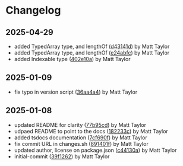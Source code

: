 # Changelog


## 2025-04-29
- added TypedArray type, and lengthOf ([d43141d](https://github.com/mjt-engine/object/commit/d43141db2ecef64412af5c18f2dbbe5b41a69862)) by Matt Taylor
- added TypedArray type, and lengthOf ([e24abfc](https://github.com/mjt-engine/object/commit/e24abfc1047fe088175d712e43f82c4163078b9f)) by Matt Taylor
- added Indexable type ([402e10a](https://github.com/mjt-engine/object/commit/402e10a4dd071dcf77c6c71c4257193ad94af47e)) by Matt Taylor

## 2025-01-09
- fix typo in version script ([36aa4a4](https://github.com/mjt-engine/object/commit/36aa4a4266d65bb873a0038884f36f2f98cfed22)) by Matt Taylor

## 2025-01-08
- updated README for clarity ([77b95cd](https://github.com/mjt-engine/object/commit/77b95cd02a67497caaa4055dc368a25fea99fbec)) by Matt Taylor
- udpaed README to point to the docs ([182233c](https://github.com/mjt-engine/object/commit/182233cc3065ab19db826e23b1fa0633dcf708bb)) by Matt Taylor
- added tsdocs documentation ([7cf690f](https://github.com/mjt-engine/object/commit/7cf690f26531669ab85852d3c85d16ddc4f145bd)) by Matt Taylor
- fix commit URL in changes.sh ([891401f](https://github.com/mjt-engine/object/commit/891401f63e6e8cf17470380853166c0cbc92bf03)) by Matt Taylor
- updated author, license on package.json ([c44130a](https://github.com/mjt-engine/object/commit/c44130a5b4a5baf52c04585e6c494e45d454afc1)) by Matt Taylor
- initial-commit ([39f1262](https://github.com/mjt-engine/object/commit/39f12622a869431aa3dc52e86875a77e4ab19db2)) by Matt Taylor
